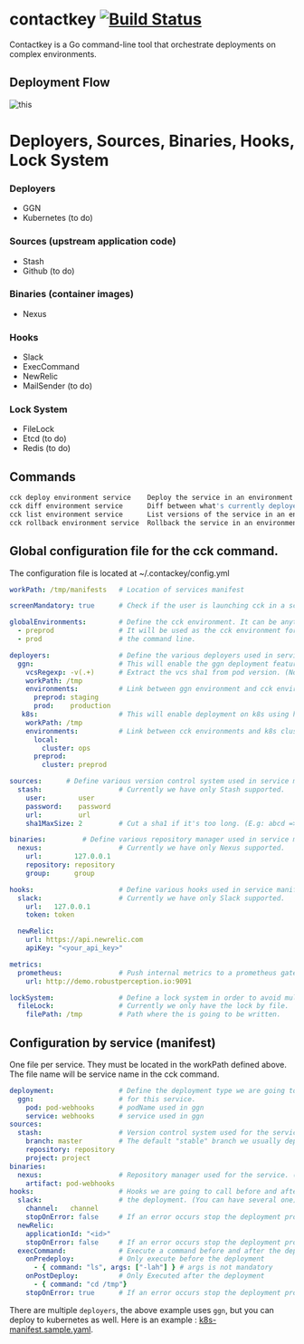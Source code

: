 # contactkey [![Build Status](https://travis-ci.org/remyLemeunier/contactkey.svg?branch=master)](https://travis-ci.org/remyLemeunier/contactkey)

Contactkey is a Go command-line tool that orchestrate deployments on complex environments.

## Deployment Flow
![this](https://docs.google.com/drawings/d/1N7mgky_Dq3KWrT_gRxR4iwxGjCDY6rbgc455mJgEMtA/pub?w=594&h=1155)
# Deployers, Sources, Binaries, Hooks, Lock System
### Deployers
 * GGN 
 * Kubernetes (to do) 

### Sources (upstream application code)
 * Stash 
 * Github (to do)

### Binaries (container images)
 * Nexus

### Hooks
 * Slack
 * ExecCommand
 * NewRelic
 * MailSender (to do)

### Lock System 
 * FileLock
 * Etcd (to do)
 * Redis (to do)
 

## Commands
```bash
cck deploy environment service    Deploy the service in an environment
cck diff environment service      Diff between what's currently deployed and what's going to be deployed (Sources)
cck list environment service      List versions of the service in an environment
cck rollback environment service  Rollback the service in an environment
```


## Global configuration file for the cck command.
The configuration file is located at ~/.contackey/config.yml
```yaml
workPath: /tmp/manifests   # Location of services manifest

screenMandatory: true      # Check if the user is launching cck in a screen/tmux (not mandatory)

globalEnvironments:        # Define the cck environment. It can be anything.
  - preprod                # It will be used as the cck environment for 
  - prod                   # the command line.

deployers:                 # Define the various deployers used in service manifest.
  ggn:                     # This will enable the ggn deployment feature
    vcsRegexp: -v(.+)      # Extract the vcs sha1 from pod version. (Not mandatory)
    workPath: /tmp       
    environments:          # Link between ggn environment and cck environment created above. 
      preprod: staging    
      prod:    production 
   k8s:                    # This will enable deployment on k8s using helm
    workPath: /tmp         
    environments:          # Link between cck environments and k8s clusters
      local:
        cluster: ops
      preprod:
        cluster: preprod

sources:      # Define various version control system used in service manifest.
  stash:                   # Currently we have only Stash supported. 
    user:        user     
    password:    password 
    url:         url       
    sha1MaxSize: 2         # Cut a sha1 if it's too long. (E.g: abcd => ab) (Not mendatory) 

binaries:         # Define various repository manager used in service manifest. 
  nexus:                   # Currently we have only Nexus supported. 
    url:        127.0.0.1  
    repository: repository 
    group:      group      

hooks:                     # Define various hooks used in service manifest. 
  slack:                   # Currently we have only Slack supported.
    url:   127.0.0.1      
    token: token          

  newRelic:
    url: https://api.newrelic.com
    apiKey: "<your_api_key>"

metrics:
  prometheus:              # Push internal metrics to a prometheus gateway
    url: http://demo.robustperception.io:9091

lockSystem:                # Define a lock system in order to avoid multiple command launch. (Not mandatory)
  fileLock:                # Currently we only have the lock by file.
    filePath: /tmp         # Path where the is going to be written.

```
## Configuration by service (manifest)

One file per service. They must be located in the workPath defined above.
The file name will be service name in the cck command.
```yaml
deployment:                # Define the deployment type we are going to use
  ggn:                     # for this service.
    pod: pod-webhooks      # podName used in ggn
    service: webhooks      # service used in ggn
sources:      
  stash:                   # Version control system used for the service. (Only one) 
    branch: master         # The default "stable" branch we usually deploy
    repository: repository 
    project: project       
binaries:         
  nexus:                   # Repository manager used for the service. (Only one)
    artifact: pod-webhooks 
hooks:                     # Hooks we are going to call before and after.
  slack:                   # the deployment. (You can have several one)
    channel:   channel
    stopOnError: false     # If an error occurs stop the deployment process (not mandatory, default: false)
  newRelic:
    applicationId: "<id>"
    stopOnError: false     # If an error occurs stop the deployment process (not mandatory, default: false)
  execCommand:             # Execute a command before and after the deployment process.
    onPredeploy:           # Only execute before the deployment
      - { command: "ls", args: ["-lah"] } # args is not mandatory
    onPostDeploy:          # Only Executed after the deployment
      - { command: "cd /tmp"}
    stopOnError: true      # If an error occurs stop the deployment process (not mandatory default false)
```

There are multiple `deployers`, the above example uses `ggn`, but you can deploy to kubernetes as well.
Here is an example  : [k8s-manifest.sample.yaml](./examples/k8s-manifest.sample.yml).
